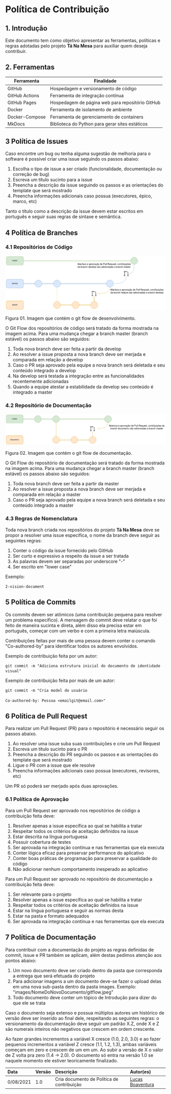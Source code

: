 # Política de Contribuição

## 1. Introdução
Este documento tem como objetivo apresentar as ferramentas, políticas e regras adotadas pelo projeto **Tá Na Mesa** para auxiliar quem deseja contribuir.

## 2. Ferramentas 
| Ferramenta | Finalidade |
|---|---|
| GitHub | Hospedagem e versionamento de código |
| GitHub Actions | Ferramenta de integração contínua |
| GitHub Pages | Hospedagem de página web para repositório GitHub |
| Docker | Ferramenta de isolamento de ambiente |
| Docker-Compose | Ferramenta de gerenciamento de containers |
| MkDocs | Biblioteca do Python para gerar sites estáticos |


## 3 Política de Issues
Caso encontre um bug ou tenha alguma sugestão de melhoria para o software é possível criar uma issue seguindo os passos abaixo:

1. Escolha o tipo de issue a ser criado (funcionalidade, documentação ou correção de bug)
2. Escreva um título sucinto para a issue
3. Preencha a descrição da issue seguindo os passos e as orientações do template que será mostrado
4. Preencha informações adicionais caso possua (executores, épico, marco, etc)

Tanto o título como a descrição da issue devem estar escritos em português e seguir suas regras de sintaxe e semântica. 

## 4 Política de Branches

### 4.1 Repositórios de Código
![Git Flow Código](../../assets/img/politica-contribuicao/GitFlowDevelopment.png)

<figcaption>Figura 01. Imagem que contém o git flow de desenvolvimento.</figcaption>

O Git Flow dos repositórios de código será tratado da forma mostrada na imagem acima. Para uma mudança chegar a branch master (branch estável) os passos abaixo são seguidos:

1. Toda nova branch deve ser feita a partir da develop
2. Ao resolver a issue proposta a nova branch deve ser merjada e comparada em relação a develop
3. Caso o PR seja aprovado pela equipe a nova branch será deletada e seu conteúdo integrado a develop
4. Na develop será testada a integração entre as funcionalidades recentemente adicionadas
5. Quando a equipe atestar a estabilidade da develop seu conteúdo é integrado a master

### 4.2 Repositório de Documentação
![Git Flow Documentação](../../assets/img/politica-contribuicao/GitFlowDocumentation.png)

<figcaption>Figura 02. Imagem que contém o git flow de documentação.</figcaption>

O Git Flow do repositório de documentação será tratado da forma mostrada na imagem acima. Para uma mudança chegar a branch master (branch estável) os passos abaixo são seguidos:

1. Toda nova branch deve ser feita a partir da master
2. Ao resolver a issue proposta a nova branch deve ser merjada e comparada em relação a master
3. Caso o PR seja aprovado pela equipe a nova branch será deletada e seu conteúdo integrado a master

### 4.3 Regras de Nomenclatura
Toda nova branch criada nos repositórios do projeto **Tá Na Mesa** deve se propor a resolver uma issue específica, o nome da branch deve seguir as seguintes regras:

1. Conter o código da issue fornecido pelo GitHub
2. Ser curto e expressivo a respeito da issue a ser tratada
3. As palavras devem ser separadas por underscore "-"
4. Ser escrito em "lower case"

Exemplo:

    2-vision-document

## 5 Política de Commits
Os commits devem ser atômicos (uma contribuição pequena para resolver um problema específico). A mensagem do commit deve relatar o que foi feito de maneira sucinta e direta, além disso ela precisa estar em português, começar com um verbo e com a primeira letra maiúscula. 

Contribuições feitas por mais de uma pessoa devem conter o comando "Co-authored-by" para identificar todos os autores envolvidos.

Exemplo de contribuição feita por um autor:

    git commit -m "Adiciona estrutura inicial do documento de identidade visual"

Exemplo de contribuição feita por mais de um autor:

    git commit -m "Cria model do usuário

    Co-authored-by: Pessoa <emailgit@email.com>"


## 6 Política de Pull Request
Para realizar um Pull Request (PR) para o repositório é necessário seguir os passos abaixo.

1. Ao resolver uma issue suba suas contribuições e crie um Pull Request
2. Escreva um título sucinto para o PR 
3. Preencha a descrição do PR seguindo os passos e as orientações do template que será mostrado
4. Ligue o PR com a issue que ele resolve
5. Preencha informações adicionais caso possua (executores, revisores, etc)

Um PR só poderá ser merjado após duas aprovações.

### 6.1 Política de Aprovação
Para um Pull Request ser aprovado nos repositórios de código a contribuição feita deve:

1. Resolver apenas a issue específica ao qual se habilita a tratar
2. Respeitar todos os critérios de aceitação definidos na issue
3. Estar descrita na língua portuguesa
4. Possuir cobertura de testes 
5. Ser aprovada na integração contínua e nas ferramentas que ela executa
6. Conter lógica eficaz para preservar performance do aplicativo
7. Conter boas práticas de programação para preservar a qualidade do código
8. Não adicionar nenhum comportamento inesperado ao aplicativo

Para um Pull Request ser aprovado no repositório de documentação a contribuição feita deve:

1. Ser relevante para o projeto
2. Resolver apenas a issue específica ao qual se habilita a tratar
3. Respeitar todos os critérios de aceitação definidos na issue
4. Estar na língua portuguesa e seguir as normas desta 
5. Estar na pasta e formato adequados
6. Ser aprovada na integração contínua e nas ferramentas que ela executa

## 7 Política de Documentação
Para contribuir com a documentação do projeto as regras definidas de commit, issue e PR também se aplicam, além destas pedimos atenção aos pontos abaixo:

1. Um novo documento deve ser criado dentro da pasta que corresponda a entrega que será efetuada do projeto
2. Para adicionar imagens a um documento deve-se fazer o upload delas em uma nova sub-pasta dentro da pasta images. Exemplo: "images/NomeDoNovoDocumento/gitflow.jpeg"
3. Todo documento deve conter um tópico de Introdução para dizer do que ele se trata

Caso o documento seja extenso e possua múltiplos autores um histórico de versão deve ser inserido ao final dele, respeitando as seguintes regras: o versionamento da documentação deve seguir um padrão X.Z, onde X e Z são numerais inteiros não negativos que crescem em ordem crescente. 

Ao fazer grandes incrementos a variável X cresce (1.0, 2.0, 3.0) e ao fazer pequenos incrementos a variável Z cresce (1.1, 1.2, 1.3), ambas variáveis começam em zero e crescem de um em um. Ao subir a versão de X o valor de Z volta pra zero (1.4 -> 2.0). O documento só entra na versão 1.0 se naquele momento ele estiver teoricamente finalizado.

| Data       | Versão | Descrição                                              | Autor(es)                                 |
| :--------- | :----- | :----------------------------------------------------- | :---------------------------------------- |
| 0/08/2021 | 1.0   | Cria documento de Política de contribuição | [Lucas Boaventura](https://github.com/lboaventura25) |